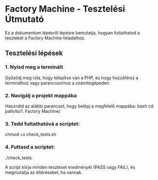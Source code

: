 # Factory Machine - Tesztelési Útmutató

Ez a dokumentum lépésről lépésre bemutatja, hogyan futtathatod a teszteket a Factory Machine feladathoz.

## Tesztelési lépések

### 1. Nyisd meg a terminált
Győződj meg róla, hogy telepítve van a PHP, és hogy hozzáférsz a terminálhoz vagy parancssorhoz a számítógépeden.

### 2. Navigálj a projekt mappába
Használd az alábbi parancsot, hogy belépj a megfelelő mappába:
bash
cd path/to/1. Factory Machine/

### 3. Tedd futtathatóvá a scriptet:

chmod +x check_tests.sh

### 4. Futtasd a scriptet:

./check_tests.

A script kiírja minden teszteset eredményét (PASS vagy FAIL), és megmutatja az eltéréseket, ha vannak.
